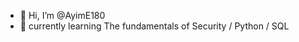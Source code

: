 - 👋 Hi, I’m @AyimE180
- 🌱 currently learning The fundamentals of Security / Python / SQL 

<!---
AyimE180/AyimE180 is a ✨ special ✨ repository because its `README.md` (this file) appears on your GitHub profile.
You can click the Preview link to take a look at your changes.
--->
